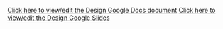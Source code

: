 [Click here to view/edit the Design Google Docs document](https://docs.google.com/document/d/1Lh40owOFS1P5ASJcQiY3Aa0lBweETQ844C6pv1NOwJI/edit?usp=sharing)
[Click here to view/edit the Design Google Slides](https://docs.google.com/presentation/d/1JDr27Sner8abVr__ON03pi8yIGtpRF0--ex3mI_7b8A/edit#slide=id.g30768f15c10_0_58)

